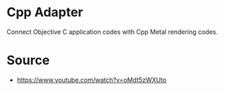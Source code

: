# Cpp Adapter

Connect Objective C application codes with Cpp Metal rendering codes.

# Source

- https://www.youtube.com/watch?v=oMdt5zWXUto